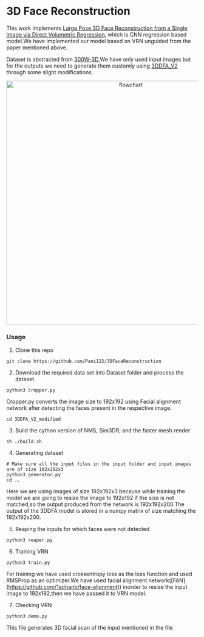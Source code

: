 # 3D Face Reconstruction

This work implements [Large Pose 3D Face Reconstruction from a Single Image via Direct Volumetric Regression](https://arxiv.org/pdf/1703.07834.pdf),
which is CNN regression based model.We have implemented our model based on VRN unguided from the paper mentioned above.

Dataset is abstracted from [300W-3D](http://www.cbsr.ia.ac.cn/users/xiangyuzhu/projects/3DDFA/main.htm),We have only used input images but for the outputs we need to generate them customly using [3DDFA_V2](https://github.com/cleardusk/3DDFA_V2) through some slight modifications.

<p align="center">
  <img src="samples/flowchart.jpg" alt="flowchart" width="640px">
</p>

### Usage

1. Clone this repo
   
```shell script
git clone https://github.com/Pani122/3DFaceReconstruction
```
2. Download the required data set into Dataset folder and process the dataset
```shell script
python3 cropper.py
```
Cropper.py converts the image size to 192x192 using Facial alignment network after detecting the faces present in the respective image.
```shell script
cd 3DDFA_V2_modified
```

3. Build the cython version of NMS, Sim3DR, and the faster mesh render
```shell script
sh ./build.sh
```

4. Generating dataset 
```shell script
# Make sure all the input files in the input folder and input images are of size 192x192x3
python3 generator.py 
cd ..
```
Here we are using images of size 192x192x3 because while training the model we are going to resize the image to 192x192 if the size is not matched,so the output produced from the network is 192x192x200.The output of the 3DDFA model is stored in a numpy matrix of size matching the 192x192x200.

5. Reaping the inputs for which faces were not detected
```shell script
python3 reaper.py
```
6. Training VRN
```shell script
python3 train.py
```
For training we have used crossentropy loss as the loss function and used RMSProp as an optimizer.We have used facial alignment network([FAN]
(https://github.com/1adrianb/face-alignment)) inorder to resize the input image to 192x192,then we have passed it to VRN model.

7. Checking VRN
```shell script
python3 demo.py
```
This file generates 3D facial scan of the input mentioned in the file
